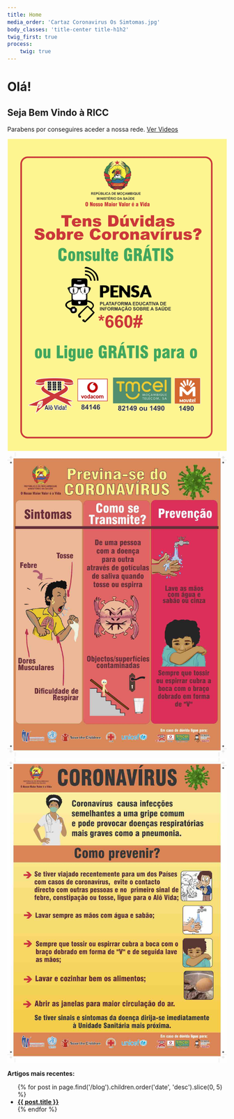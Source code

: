 ```yaml
---
title: Home
media_order: 'Cartaz Coronavirus Os Simtomas.jpg'
body_classes: 'title-center title-h1h2'
twig_first: true
process:
    twig: true
---
```


# Olá!
## Seja Bem Vindo à RICC

Parabens por conseguires aceder a nossa rede.
[Ver Videos](/videos?classes=button,big)

![Coronavirus Flyer MINED](Coronavirus%20Contactos%20emergencias.jpg?lightbox=600,400&resize=200,400)
![](Cartaz%20Coronavirus%20Os%20Simtomas.jpg?lightbox=600,400&resize=200,400)
![Como Previnir do Corona](Cartaz%20Coronavirus%20Homepage.jpg?lightbox=600,400&resize=200,400)

**Artigos mais recentes:**
<ul>
{% for post in page.find('/blog').children.order('date', 'desc').slice(0, 5) %}
    <li class="recent-posts">
        <strong><a href="{{ post.url }}">{{ post.title }}</a></strong>
    </li>
{% endfor %}
</ul>